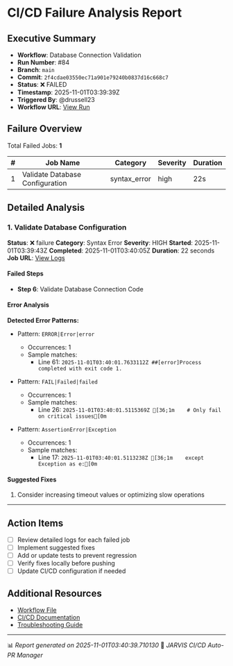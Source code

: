 # CI/CD Failure Analysis Report

## Executive Summary

- **Workflow**: Database Connection Validation
- **Run Number**: #84
- **Branch**: `main`
- **Commit**: `2f4cdae03550ec71a901e79240b0837d16c668c7`
- **Status**: ❌ FAILED
- **Timestamp**: 2025-11-01T03:39:39Z
- **Triggered By**: @drussell23
- **Workflow URL**: [View Run](https://github.com/drussell23/JARVIS-AI/actions/runs/18990821377)

## Failure Overview

Total Failed Jobs: **1**

| # | Job Name | Category | Severity | Duration |
|---|----------|----------|----------|----------|
| 1 | Validate Database Configuration | syntax_error | high | 22s |

## Detailed Analysis

### 1. Validate Database Configuration

**Status**: ❌ failure
**Category**: Syntax Error
**Severity**: HIGH
**Started**: 2025-11-01T03:39:43Z
**Completed**: 2025-11-01T03:40:05Z
**Duration**: 22 seconds
**Job URL**: [View Logs](https://github.com/drussell23/JARVIS-AI/actions/runs/18990821377/job/54243488657)

#### Failed Steps

- **Step 6**: Validate Database Connection Code

#### Error Analysis

**Detected Error Patterns:**

- Pattern: `ERROR|Error|error`
  - Occurrences: 1
  - Sample matches:
    - Line 61: `2025-11-01T03:40:01.7633112Z ##[error]Process completed with exit code 1.`

- Pattern: `FAIL|Failed|failed`
  - Occurrences: 1
  - Sample matches:
    - Line 26: `2025-11-01T03:40:01.5115369Z [36;1m    # Only fail on critical issues[0m`

- Pattern: `AssertionError|Exception`
  - Occurrences: 1
  - Sample matches:
    - Line 17: `2025-11-01T03:40:01.5113238Z [36;1m    except Exception as e:[0m`

#### Suggested Fixes

1. Consider increasing timeout values or optimizing slow operations

---

## Action Items

- [ ] Review detailed logs for each failed job
- [ ] Implement suggested fixes
- [ ] Add or update tests to prevent regression
- [ ] Verify fixes locally before pushing
- [ ] Update CI/CD configuration if needed

## Additional Resources

- [Workflow File](.github/workflows/)
- [CI/CD Documentation](../../docs/ci-cd/)
- [Troubleshooting Guide](../../docs/troubleshooting/)

---

📊 *Report generated on 2025-11-01T03:40:39.710130*
🤖 *JARVIS CI/CD Auto-PR Manager*
